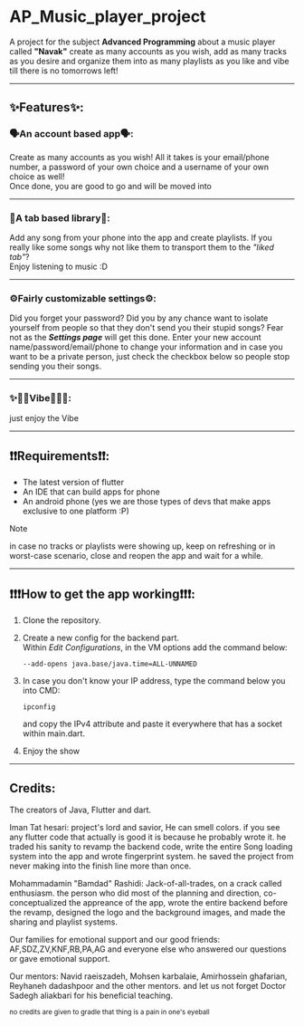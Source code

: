 # AP_Music_player_project

A project for the subject **Advanced Programming** about a music player called **"Navak"**
create as many accounts as you wish, add as many tracks as you desire and organize them into as many playlists as you like and vibe till there is no tomorrows left!

---

## ✨Features✨:

### 🗣️An account based app🗣️:
Create as many accounts as you wish! All it takes is your email/phone number, a password of your own choice and a username of your own choice as well!  
Once done, you are good to go and will be moved into

---

### 📖A tab based library📖:
Add any song from your phone into the app and create playlists. If you really like some songs why not like them to transport them to the *"liked tab"*?  
Enjoy listening to music :D

---

### ⚙️Fairly customizable settings⚙️:
Did you forget your password? Did you by any chance want to isolate yourself from people so that they don't send you their stupid songs? Fear not as the **_Settings page_** will get this done. Enter your new account name/password/email/phone to change your information and in case you want to be a private person, just check the checkbox below so people stop sending you their songs.

---

### ✨🎵🎵Vibe🎵🎵✨:
just enjoy the Vibe

---

## ❗❗Requirements❗❗:
- The latest version of flutter
- An IDE that can build apps for phone
- An android phone (yes we are those types of devs that make apps exclusive to one platform :P)

> [!NOTE]
> in case no tracks or playlists were showing up, keep on refreshing or in worst-case scenario, close and reopen the app and wait for a while.

---

## ❗❗❗How to get the app working❗❗❗:

1. Clone the repository.
2. Create a new config for the backend part.  
   Within *Edit Configurations*, in the VM options add the command below:
   ```
   --add-opens java.base/java.time=ALL-UNNAMED
   ```

3. In case you don't know your IP address, type the command below you into CMD:
   ```
   ipconfig
   ```
   and copy the IPv4 attribute and paste it everywhere that has a socket within main.dart.
5. Enjoy the show


--- 
## Credits:

The creators of Java, Flutter and dart.

Iman Tat hesari: project's lord and savior, He can smell colors. if you see any flutter code that actually is good it is because he probably wrote it. he traded his sanity to revamp the backend code, write the entire Song loading system into the app and wrote fingerprint system. he saved the project from never making into the finish line more than once. 

Mohammadamin "Bamdad" Rashidi: Jack-of-all-trades, on a crack called enthusiasm. the person who did most of the planning and direction, co-conceptualized the appreance of the app, wrote the entire backend before the revamp, designed the logo and the background images, and made the sharing and playlist systems.

Our families for emotional support and our good friends:
AF,SDZ,ZV,KNF,RB,PA,AG and everyone else who answered our questions or gave emotional support.

Our mentors:
Navid raeiszadeh, Mohsen karbalaie, Amirhossein ghafarian, Reyhaneh dadashpoor and the other mentors.
and let us not forget Doctor Sadegh aliakbari for his beneficial teaching.

<small>no credits are given to gradle that thing is a pain in one's eyeball <small/>
